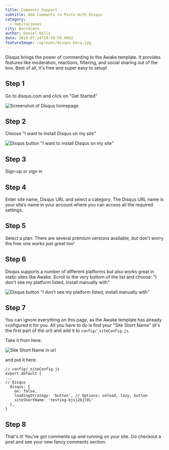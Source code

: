 ```yaml
---
title: Comments Support
subtitle: Add Comments to Posts With Disqus
category:
  - Habitaciones
city: Barcelona
author: Daniel Kelly
date: 2019-07-24T19:59:59.000Z
featureImage: /uploads/disqus-hero.jpg
---
```

Disqus brings the power of commenting to the Awake template. It provides features like moderation, reactions, filtering, and social sharing out of the box. Best of all, it's free and super easy to setup!

## Step 1

Go to disqus.com and click on "Get Started"

![Screenshot of Disqus homepage](/uploads/disqus-get-started.jpg)

## Step 2

Choose "I want to install Disqus on my site"

![Disqus button "I want to install Disqus on my site"](/uploads/disqus-add-to-website.jpg)

## Step 3

Sign-up or sign in

## Step 4

Enter site name, Disqus URL and select a category. The Disqus URL name is your site’s name in your account where you can access all the required settings.

## Step 5

Select a plan. There are several premium versions available, but don't worry the free one works just great too!

## Step 6

Disqus supports a number of different platforms but also works great in static sites like Awake. Scroll to the very bottom of the list and choose: "I don't see my platform listed, install manually with"

![Disqus button "I don't see my platform listed, install manually with"](/uploads/disqus-platform-button.jpg)

## Step 7

You can ignore everything on this page, as the Awake template has already configured it for you. All you have to do is find your "Site Short Name" (it's the first part of the url) and add it to `config/_siteConfig.js`.

Take it from here:

![Site Short Name in url](/uploads/disqus-site-short-name.jpg)

and put it here:

```
// config/_siteConfig.js
export default {
...
// Disqus
  disqus: {
    on: false,
    loadingStrategy: 'button', // Options: onload, lazy, button
    siteShortName: 'testing-bjsj2bjl0i'
  },
}
```

## Step 8

That's it! You've got comments up and running on your site. Go checkout a post and see your new fancy comments section.

